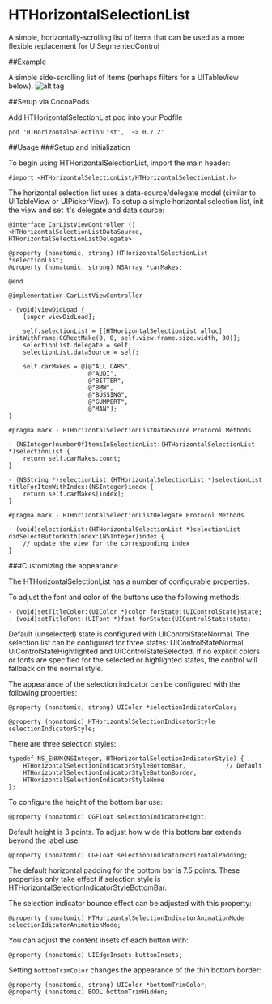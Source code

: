 HTHorizontalSelectionList
=========================

A simple, horizontally-scrolling list of items that can be used as a more flexible replacement for UISegmentedControl

##Example

A simple side-scrolling list of items (perhaps filters for a UITableView below).
![alt tag](docs/car_list.gif)

##Setup via CocoaPods

Add HTHorizontalSelectionList pod into your Podfile
```
pod 'HTHorizontalSelectionList', '~> 0.7.2'
```

##Usage
###Setup and Initialization

To begin using HTHorizontalSelectionList, import the main header:
```objc
#import <HTHorizontalSelectionList/HTHorizontalSelectionList.h>
```

The horizontal selection list uses a data-source/delegate model (similar to UITableView or UIPickerView).  To setup a simple horizontal selection list, init the view and set it's delegate and data source:
```objc
@interface CarListViewController () <HTHorizontalSelectionListDataSource, HTHorizontalSelectionListDelegate>

@property (nonatomic, strong) HTHorizontalSelectionList *selectionList;
@property (nonatomic, strong) NSArray *carMakes;

@end

@implementation CarListViewController

- (void)viewDidLoad {
	[super viewDidLoad];

	self.selectionList = [[HTHorizontalSelectionList alloc] initWithFrame:CGRectMake(0, 0, self.view.frame.size.width, 30)];
	selectionList.delegate = self;
	selectionList.dataSource = self;

	self.carMakes = @[@"ALL CARS",
                      @"AUDI",
                      @"BITTER",
                      @"BMW",
                      @"BÜSSING",
                      @"GUMPERT",
                      @"MAN"];
}

#pragma mark - HTHorizontalSelectionListDataSource Protocol Methods

- (NSInteger)numberOfItemsInSelectionList:(HTHorizontalSelectionList *)selectionList {
    return self.carMakes.count;
}

- (NSString *)selectionList:(HTHorizontalSelectionList *)selectionList titleForItemWithIndex:(NSInteger)index {
    return self.carMakes[index];
}

#pragma mark - HTHorizontalSelectionListDelegate Protocol Methods

- (void)selectionList:(HTHorizontalSelectionList *)selectionList didSelectButtonWithIndex:(NSInteger)index {
    // update the view for the corresponding index
}

```

###Customizing the appearance

The HTHorizontalSelectionList has a number of configurable properties.

To adjust the font and color of the buttons use the following methods:
```objc
- (void)setTitleColor:(UIColor *)color forState:(UIControlState)state;
- (void)setTitleFont:(UIFont *)font forState:(UIControlState)state;
```

Default (unselected) state is configured with UIControlStateNormal.
The selection list can be configured for three states: UIControlStateNormal, UIControlStateHightlighted and UIControlStateSelected.
If no explicit colors or fonts are specified for the selected or highlighted states, the control will fallback on the normal style.

The appearance of the selection indicator can be configured with the following properties:
```objc
@property (nonatomic, strong) UIColor *selectionIndicatorColor;

@property (nonatomic) HTHorizontalSelectionIndicatorStyle selectionIndicatorStyle;
```

There are three selection styles:
```objc
typedef NS_ENUM(NSInteger, HTHorizontalSelectionIndicatorStyle) {
    HTHorizontalSelectionIndicatorStyleBottomBar,           // Default
    HTHorizontalSelectionIndicatorStyleButtonBorder,
    HTHorizontalSelectionIndicatorStyleNone
};
```

To configure the height of the bottom bar use:
```objc
@property (nonatomic) CGFloat selectionIndicatorHeight;
```

Default height is 3 points.  To adjust how wide this bottom bar extends beyond the label use:
```objc
@property (nonatomic) CGFloat selectionIndicatorHorizontalPadding;

```
The default horizontal padding for the bottom bar is 7.5 points.  These properties only take effect if selection style is HTHorizontalSelectionIndicatorStyleBottomBar.


The selection indicator bounce effect can be adjusted with this property:
```objc
@property (nonatomic) HTHorizontalSelectionIndicatorAnimationMode selectionIdicatorAnimationMode;
```

You can adjust the content insets of each button with:
```objc
@property (nonatomic) UIEdgeInsets buttonInsets;
```

Setting `bottomTrimColor` changes the appearance of the thin bottom border:
```objc
@property (nonatomic, strong) UIColor *bottomTrimColor;
@property (nonatomic) BOOL bottomTrimHidden;
```
